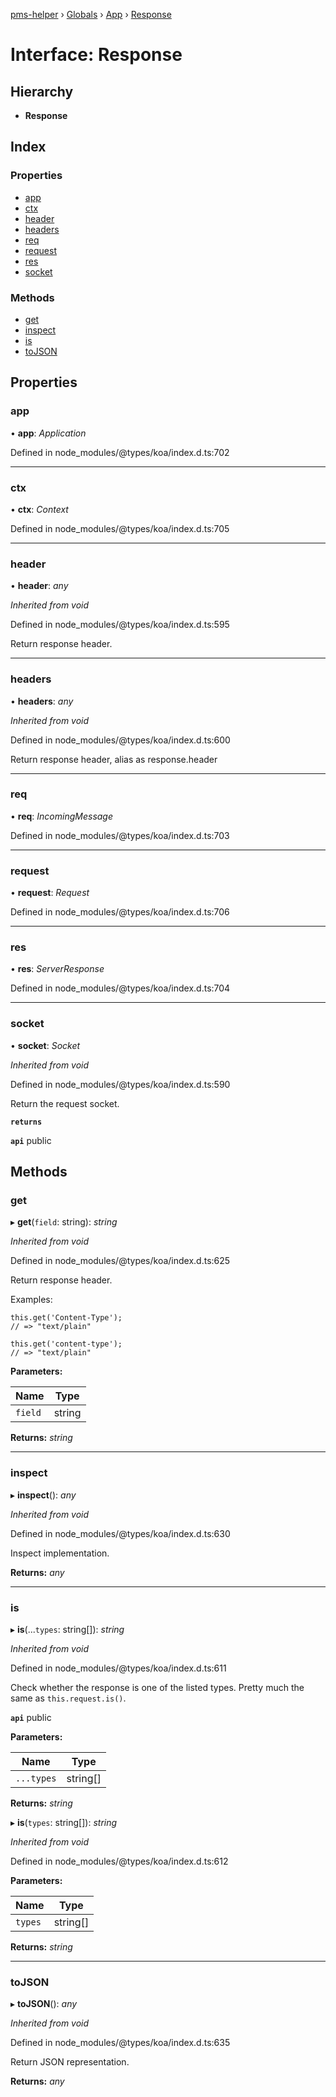 [pms-helper](../README.md) › [Globals](../globals.md) › [App](../classes/app.md) › [Response](app.response.md)

# Interface: Response

## Hierarchy

* **Response**

## Index

### Properties

* [app](app.response.md#app)
* [ctx](app.response.md#ctx)
* [header](app.response.md#header)
* [headers](app.response.md#headers)
* [req](app.response.md#req)
* [request](app.response.md#request)
* [res](app.response.md#res)
* [socket](app.response.md#socket)

### Methods

* [get](app.response.md#get)
* [inspect](app.response.md#inspect)
* [is](app.response.md#is)
* [toJSON](app.response.md#tojson)

## Properties

###  app

• **app**: *Application*

Defined in node_modules/@types/koa/index.d.ts:702

___

###  ctx

• **ctx**: *Context*

Defined in node_modules/@types/koa/index.d.ts:705

___

###  header

• **header**: *any*

*Inherited from void*

Defined in node_modules/@types/koa/index.d.ts:595

Return response header.

___

###  headers

• **headers**: *any*

*Inherited from void*

Defined in node_modules/@types/koa/index.d.ts:600

Return response header, alias as response.header

___

###  req

• **req**: *IncomingMessage*

Defined in node_modules/@types/koa/index.d.ts:703

___

###  request

• **request**: *Request*

Defined in node_modules/@types/koa/index.d.ts:706

___

###  res

• **res**: *ServerResponse*

Defined in node_modules/@types/koa/index.d.ts:704

___

###  socket

• **socket**: *Socket*

*Inherited from void*

Defined in node_modules/@types/koa/index.d.ts:590

Return the request socket.

**`returns`** 

**`api`** public

## Methods

###  get

▸ **get**(`field`: string): *string*

*Inherited from void*

Defined in node_modules/@types/koa/index.d.ts:625

Return response header.

Examples:

    this.get('Content-Type');
    // => "text/plain"

    this.get('content-type');
    // => "text/plain"

**Parameters:**

Name | Type |
------ | ------ |
`field` | string |

**Returns:** *string*

___

###  inspect

▸ **inspect**(): *any*

*Inherited from void*

Defined in node_modules/@types/koa/index.d.ts:630

Inspect implementation.

**Returns:** *any*

___

###  is

▸ **is**(...`types`: string[]): *string*

*Inherited from void*

Defined in node_modules/@types/koa/index.d.ts:611

Check whether the response is one of the listed types.
Pretty much the same as `this.request.is()`.

**`api`** public

**Parameters:**

Name | Type |
------ | ------ |
`...types` | string[] |

**Returns:** *string*

▸ **is**(`types`: string[]): *string*

*Inherited from void*

Defined in node_modules/@types/koa/index.d.ts:612

**Parameters:**

Name | Type |
------ | ------ |
`types` | string[] |

**Returns:** *string*

___

###  toJSON

▸ **toJSON**(): *any*

*Inherited from void*

Defined in node_modules/@types/koa/index.d.ts:635

Return JSON representation.

**Returns:** *any*

